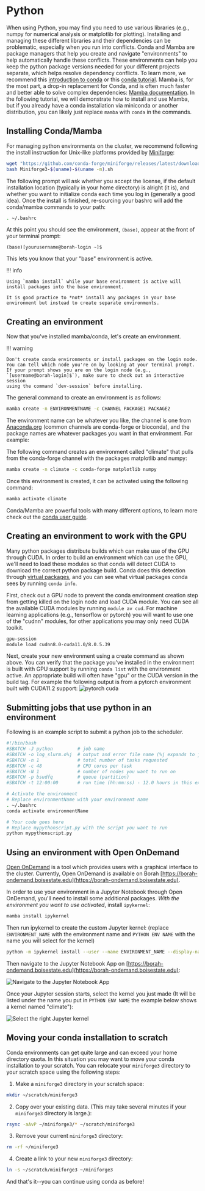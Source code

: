 # Python

When using Python, you may find you need to use various libraries (e.g., numpy for numerical analysis or matplotlib for plotting).
Installing and managing these different libraries and their dependencies can be problematic, especially when you run into conflicts.
Conda and Mamba are package managers that help you create and navigate "environments" to help automatically handle these conflicts.
These environments can help you keep the python package versions needed for your different projects separate, which helps resolve dependency conflicts.
To learn more, we recommend this [introduction to conda](https://docs.conda.io/projects/conda/en/latest/user-guide/getting-started.html) or this [conda tutorial](https://carpentries-incubator.github.io/introduction-to-conda-for-data-scientists/).
Mamba is, for the most part, a drop-in replacement for Conda, and is often much faster and better able to solve complex dependencies: [Mamba documentation](https://mamba.readthedocs.io).
In the following tutorial, we will demonstrate how to install and use Mamba, but if you already have a conda installation via miniconda or another distribution, you can likely just replace `mamba` with `conda` in the commands.

## Installing Conda/Mamba

For managing python environments on the cluster, we recommend following the install instruction for Unix-like platforms provided by [Miniforge](https://github.com/conda-forge/miniforge#install):
```bash
wget "https://github.com/conda-forge/miniforge/releases/latest/download/Miniforge3-$(uname)-$(uname -m).sh"
bash Miniforge3-$(uname)-$(uname -m).sh
```
The following prompt will ask whether you accept the license, if the default installation location (typically in your home directory) is alright (it is), and whether you want to initialize conda each time you log in (generally a good idea).
Once the install is finished, re-sourcing your bashrc will add the conda/mamba commands to your path:
```bash
. ~/.bashrc
```
At this point you should see the environment, `(base)`, appear at the front of your terminal prompt:
```
(base)[yourusername@borah-login ~]$
```

This lets you know that your "base" environment is active.

!!! info

    Using `mamba install` while your base environment is active will install packages into the base environment.

    It is good practice to *not* install any packages in your base environment but instead to create separate environments.

## Creating an environment

Now that you've installed mamba/conda, let's create an environment.

!!! warning

    Don't create conda environments or install packages on the login node.
    You can tell which node you're on by looking at your terminal prompt.
    If your prompt shows you are on the login node (e.g.,
    `[username@borah-login]$`), make sure to check out an interactive session
    using the command `dev-session` before installing.

The general command to create an environment is as follows:
```bash
mamba create -n ENVIRONMENTNAME -c CHANNEL PACKAGE1 PACKAGE2
```
The environment name can be whatever you like, the channel is one from
[Anaconda.org](https://anaconda.org/) (common channels are conda-forge or
bioconda), and the package names are whatever packages you want in that
environment. For example:

The following command creates an environment called "climate" that pulls from the conda-forge channel with the packages matplotlib and numpy:
```bash
mamba create -n climate -c conda-forge matplotlib numpy
```

Once this environment is created, it can be activated using the following command:
```bash
mamba activate climate
```

Conda/Mamba are powerful tools with many different options, to learn more check out the [conda user guide](https://docs.conda.io/projects/conda/en/latest/user-guide/index.html).

## Creating an environment to work with the GPU

Many python packages distribute builds which can make use of the GPU through CUDA.
In order to build an environment which can use the GPU, we'll need to load these modules so that conda will detect CUDA to download the correct python package build.
Conda does this detection through [virtual packages](https://docs.conda.io/projects/conda/en/latest/user-guide/tasks/manage-virtual.html), and you can see what virtual packages conda sees by running `conda info`.

First, check out a GPU node to prevent the conda environment creation step from getting killed on the login node and load CUDA module.
You can see all the available CUDA modules by running `module av cud`.
For machine learning applications (e.g., tensorflow or pytorch) you will want to use one of the "cudnn" modules, for other applications you may only need CUDA toolkit.
```bash
gpu-session
module load cudnn8.0-cuda11.0/8.0.5.39
```

Next, create your new environment using a create command as shown above.
You can verify that the package you've installed in the environment is built with GPU support by running `conda list` with the environment active.
An appropriate build will often have "gpu" or the CUDA version in the build tag.
For example the following output is from a pytorch environment built with CUDA11.2 support:
![pytorch cuda](../images/pytorch-cuda.png)


## Submitting jobs that use python in an environment

Following is an example script to submit a python job to the scheduler.

```bash title="conda-slurm.sh"
#!/bin/bash
#SBATCH -J python         # job name
#SBATCH -o log_slurm.o%j  # output and error file name (%j expands to jobID)
#SBATCH -n 1              # total number of tasks requested
#SBATCH -c 48             # CPU cores per task
#SBATCH -N 1              # number of nodes you want to run on
#SBATCH -p bsudfq         # queue (partition)
#SBATCH -t 12:00:00       # run time (hh:mm:ss) - 12.0 hours in this example.

# Activate the environment
# Replace environmentName with your environment name
. ~/.bashrc
conda activate environmentName

# Your code goes here
# Replace mypythonscript.py with the script you want to run
python mypythonscript.py
```

## Using an environment with Open OnDemand

[Open OnDemand](https://openondemand.org/) is a tool which provides users with a graphical interface to the cluster.
Currently, Open OnDemand is available on Borah [https://borah-ondemand.boisestate.edu](https://borah-ondemand.boisestate.edu).

In order to use your environment in a Jupyter Notebook through Open OnDemand, you'll need to install some additional packages.
*With the environment you want to use activated*, install `ipykernel`:
```bash
mamba install ipykernel
```

Then run ipykernel to create the custom Jupyter kernel: (replace `ENVIRONMENT_NAME` with the environment name and `PYTHON ENV NAME` with the name you will select for the kernel)
```bash
python -m ipykernel install --user --name ENVIRONMENT_NAME --display-name "PYTHON ENV NAME"
```

Then navigate to the Jupyter Notebook App on [https://borah-ondemand.boisestate.edu](https://borah-ondemand.boisestate.edu):

![Navigate to the Jupyter Notebook App](../images/ood-notebook.png)

Once your Jupyter session starts, select the kernel you just made (It will be listed under the name you put in `PYTHON ENV NAME` the example below shows a kernel named "climate"):

![Select the right Jupyter kernel](../images/jupyter-kernel.png)

## Moving your conda installation to scratch

Conda environments can get quite large and can exceed your home directory quota.
In this situation you may want to move your conda installation to your scratch.
You can relocate your `miniforge3` directory to your scratch space using the
following steps:

1. Make a `miniforge3` directory in your scratch space:
```bash
mkdir ~/scratch/miniforge3
```

2. Copy over your existing data. (This may take several minutes if your
        `miniforge3` directory is large.):
```bash
rsync -aAvP ~/miniforge3/* ~/scratch/miniforge3
```

3. Remove your current `miniforge3` directory:
```bash
rm -rf ~/miniforge3
```
4. Create a link to your new `miniforge3` directory:
```bash
ln -s ~/scratch/miniforge3 ~/miniforge3
```

And that's it--you can continue using conda as before!
